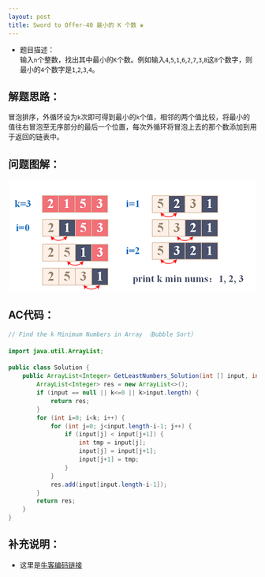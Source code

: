 ```yaml
---
layout: post
title: Sword to Offer-40 最小的 K 个数 ❀
---
```


* 题目描述：  
输入`n`个整数，找出其中最小的`K`个数。例如输入`4`,`5`,`1`,`6`,`2`,`7`,`3`,`8`这`8`个数字，则最小的`4`个数字是`1`,`2`,`3`,`4`。


## 解题思路：

冒泡排序，外循环设为`k`次即可得到最小的`k`个值，相邻的两个值比较，将最小的值往右冒泡至无序部分的最后一个位置，每次外循环将冒泡上去的那个数添加到用于返回的链表中。


## 问题图解：

<center>
    <img src="/assets/img/blog/sword-offer-40.png">
</center>


## AC代码：

```java
// Find the k Minimum Numbers in Array （Bubble Sort）

import java.util.ArrayList;

public class Solution {
    public ArrayList<Integer> GetLeastNumbers_Solution(int [] input, int k) {
        ArrayList<Integer> res = new ArrayList<>();
        if (input == null || k<=0 || k>input.length) {
            return res;
        }
        for (int i=0; i<k; i++) {
            for (int j=0; j<input.length-i-1; j++) {
                if (input[j] < input[j+1]) {
                    int tmp = input[j];
                    input[j] = input[j+1];
                    input[j+1] = tmp;
                }
            }
            res.add(input[input.length-i-1]);
        }
        return res;
    }
}
```

## 补充说明：

* 这里是[牛客编码链接](https://www.nowcoder.com/practice/6a296eb82cf844ca8539b57c23e6e9bf?tpId=13&&tqId=11182&rp=1&ru=/ta/coding-interviews&qru=/ta/coding-interviews/question-ranking)